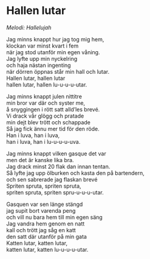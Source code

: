 # Hallen lutar

_Melodi: Hallelujah_

Jag minns knappt hur jag tog mig hem,  
klockan var minst kvart i fem  
när jag stod utanför min egen våning.  
Jag lyfte upp min nyckelring  
och haja nästan ingenting  
när dörren öppnas står min hall och lutar.  
Hallen lutar, hallen lutar  
hallen lutar, hallen lu-u-u-u-utar.

Jag minns knappt julen nittitre  
min bror var där och syster me,  
å snyggingen i rött satt alld’les brevé.  
Vi drack vår glögg och pratade  
min dejt blev trött och schappade  
Så jag fick ännu mer tid för den röde.  
Han i luva, han i luva,  
han i luva, han i lu-u-u-u-uva.

Jag minns knappt vilken gasque det var  
men det är kanske lika bra.  
Jag drack minst 20 flak dan innan tentan.  
Så lyfte jag upp ölburken och kasta den på bartendern,  
och sen sabrerade jag flaskan brevé  
Spriten spruta, spriten spruta,  
spriten spruta, spriten spru-u-u-u-utar.

Gasquen var sen länge stängd  
jag supit bort varenda peng  
och vill nu bara hem till min egen säng  
Jag vandra hem genom en natt  
kall och trött jag såg en katt  
den satt där utanför på min gata  
Katten lutar, katten lutar,  
katten lutar, katten lu-u-u-u-utar.

